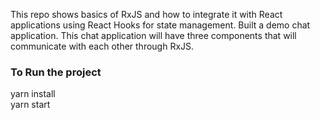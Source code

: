 This repo shows basics of RxJS and how to integrate it with React applications using React Hooks for state management. 
Built a demo chat application. This chat application will have three components that will communicate with each other through RxJS.

### To Run the project
yarn install  
yarn start